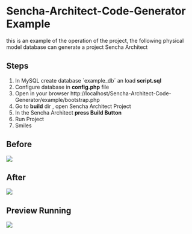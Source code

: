 Sencha-Architect-Code-Generator Example
====================

this is an example of the operation of the project, the following physical model database can generate a project Sencha Architect
	
Steps
--------------------------------------
1. In MySQL create database `example_db´ an load **script.sql**
2. Configure database in **config.php** file
3. Open in your browser http://localhost/Sencha-Architect-Code-Generator/example/bootstrap.php
4. Go to **build** dir , open Sencha Architect Project
5. In the Sencha Architect **press Build Button** 
7. Run Project
8. Smiles


Before
--------------------------------------
![](https://raw.github.com/EstebanFuentealba/Sencha-Architect-Code-Generator/master/example/images/image_physical_diagram.png)

After
--------------------------------------
![](https://raw.github.com/EstebanFuentealba/Sencha-Architect-Code-Generator/master/example/images/extjs-generator-project.png)

Preview Running
--------------------------------------
![](https://raw.github.com/EstebanFuentealba/Sencha-Architect-Code-Generator/master/example/images/extjs_code_creator_example.png)